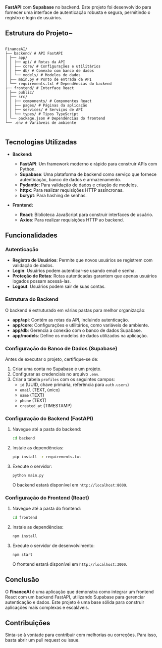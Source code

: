   **FastAPI** com **Supabase** no backend. Este projeto foi desenvolvido para fornecer uma interface de autenticação robusta e segura, permitindo o registro e login de usuários.

## Estrutura do Projeto~


   ```

 FinanceAI/
├── backend/ # API FastAPI
│ ├── app/
│ │ ├── api/ # Rotas da API
│ │ ├── core/ # Configurações e utilitários
│ │ ├── db/ # Conexão com banco de dados
│ │ └── models/ # Modelos de dados
│ ├── main.py # Ponto de entrada da API
│ └── requirements.txt # Dependências do backend
├── frontend/ # Interface React
│ ├── public/
│ ├── src/
│ │ ├── components/ # Componentes React
│ │ ├── pages/ # Páginas da aplicação
│ │ ├── services/ # Serviços de API
│ │ └── types/ # Tipos TypeScript
│ └── package.json # Dependências do frontend
└── .env # Variáveis de ambiente
  

   ```


## Tecnologias Utilizadas

- **Backend:**
  - **FastAPI**: Um framework moderno e rápido para construir APIs com Python.
  - **Supabase**: Uma plataforma de backend como serviço que fornece autenticação, banco de dados e armazenamento.
  - **Pydantic**: Para validação de dados e criação de modelos.
  - **httpx**: Para realizar requisições HTTP assíncronas.
  - **bcrypt**: Para hashing de senhas.

- **Frontend:**
  - **React**: Biblioteca JavaScript para construir interfaces de usuário.
  - **Axios**: Para realizar requisições HTTP ao backend.

## Funcionalidades

### Autenticação

- **Registro de Usuários**: Permite que novos usuários se registrem com validação de dados.
- **Login**: Usuários podem autenticar-se usando email e senha.
- **Proteção de Rotas**: Rotas autenticadas garantem que apenas usuários logados possam acessá-las.
- **Logout**: Usuários podem sair de suas contas.

### Estrutura do Backend

O backend é estruturado em várias pastas para melhor organização:

- **app/api**: Contém as rotas da API, incluindo autenticação.
- **app/core**: Configurações e utilitários, como variáveis de ambiente.
- **app/db**: Gerencia a conexão com o banco de dados Supabase.
- **app/models**: Define os modelos de dados utilizados na aplicação.

### Configuração do Banco de Dados (Supabase)

Antes de executar o projeto, certifique-se de:

1. Criar uma conta no Supabase e um projeto.
2. Configurar as credenciais no arquivo `.env`.
3. Criar a tabela `profiles` com os seguintes campos:
   - `id` (UUID, chave primária, referência para `auth.users`)
   - `email` (TEXT, único)
   - `name` (TEXT)
   - `phone` (TEXT)
   - `created_at` (TIMESTAMP)

### Configuração do Backend (FastAPI)

1. Navegue até a pasta do backend:
   ```bash
   cd backend
   ```

2. Instale as dependências:
   ```bash
   pip install -r requirements.txt
   ```

3. Execute o servidor:
   ```bash
   python main.py
   ```

   O backend estará disponível em `http://localhost:8000`.

### Configuração do Frontend (React)

1. Navegue até a pasta do frontend:
   ```bash
   cd frontend
   ```

2. Instale as dependências:
   ```bash
   npm install
   ```

3. Execute o servidor de desenvolvimento:
   ```bash
   npm start
   ```

   O frontend estará disponível em `http://localhost:3000`.

## Conclusão

O **FinanceAI** é uma aplicação que demonstra como integrar um frontend React com um backend FastAPI, utilizando Supabase para gerenciar autenticação e dados. Este projeto é uma base sólida para construir aplicações mais complexas e escaláveis.

## Contribuições

Sinta-se à vontade para contribuir com melhorias ou correções. Para isso, basta abrir um pull request ou issue.
